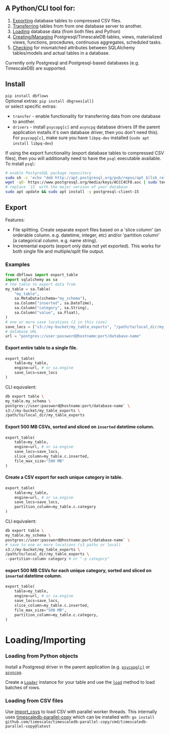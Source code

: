 ## A Python/CLI tool for:
1. [Exporting](#export) database tables to compressed CSV files.
2. [Transferring](./dbflows/transfer.py) tables from from one database server to another.
3. [Loading](#loadingimporting) database data (from both files and Python)
4. [Creating/Managing](./dbflows/components) Postgresql/TimescaleDB tables, views, materialized views, functions, procedures, continuous aggregates, scheduled tasks.
5. [Checking](./dbflows/compare.py) for mismatched attributes between SQLAlchemy tables/models and actual tables in a database.

Currently only Postgresql and Postgresql-based databases (e.g. TimescaleDB) are supported.

## Install
`pip install dbflows`   
Optional extras: `pip install dbgrees[all]`   
or select specific extras:
- `transfer` - enable functionality for transferring data from one database to another.
- `drivers` - install `psycopg[c]` and `asyncpg` database drivers (If the parent application installs it's own database driver, then you don't need this). For `psycopg[c]`, make sure you have `libpq-dev` installed (`sudo apt install libpq-dev`)       

If using the export functionality (export database tables to compressed CSV files), then you will additionally need to have the `psql` executable available.
To install `psql`:
```bash
# enable PostgreSQL package repository
sudo sh -c 'echo "deb http://apt.postgresql.org/pub/repos/apt $(lsb_release -cs)-pgdg main" > /etc/apt/sources.list.d/pgdg.list'
wget -qO- https://www.postgresql.org/media/keys/ACCC4CF8.asc | sudo tee /etc/apt/trusted.gpg.d/pgdg.asc &>/dev/null
# replace `15` with the major version of your database
sudo apt update && sudo apt install -y postgresql-client-15
```

## Export
Features:
- File splitting. Create separate export files based on a 'slice column' (an orderable column. e.g. datetime, integer, etc) and/or 'partition column' (a categorical column. e.g. name string).
- Incremental exports (export only data not yet exported). This works for both single file and multiple/split file output.

### Examples
```py
from dbflows import export_table
import sqlalchemy as sa
# the table to export data from
my_table = sa.Table(
    "my_table", 
    sa.MetaData(schema="my_schema"), 
    sa.Column("inserted", sa.DateTime),
    sa.Column("category", sa.String),
    sa.Column("value", sa.Float),
)
# one or more save locations (2 in this case)
save_locs = ["s3://my-bucket/my_table_exports", "/path/to/local_dir/my_table_exports"]
# database URL
url = "postgres://user:password@hostname:port/database-name"
```
#### Export entire table to a single file.
```py
export_table(
    table=my_table,
    engine=url, # or sa.engine
    save_locs=save_locs
)
```
CLI equivalent:
```bash
db export table \
my_table.my_schema \
postgres://user:password@hostname:port/database-name` \
s3://my-bucket/my_table_exports \
/path/to/local_dir/my_table_exports
```

#### Export 500 MB CSVs, sorted and sliced on `inserted` datetime column.
```py
export_table(
    table=my_table,
    engine=url, # or sa.engine
    save_locs=save_locs,
    slice_column=my_table.c.inserted,
    file_max_size="500 MB"
)
```

#### Create a CSV export for each unique category in table.
```py
export_table(
    table=my_table,
    engine=url, # or sa.engine
    save_locs=save_locs,
    partition_column=my_table.c.category
)
```
CLI equivalent:
```bash
db export table \
my_table.my_schema \
postgres://user:password@hostname:port/database-name` \
# save to one or more locations (s3 paths or local)
s3://my-bucket/my_table_exports \ 
/path/to/local_dir/my_table_exports \ 
--partition-column category # or "-p category"
```

#### export 500 MB CSVs for each unique category, sorted and sliced on `inserted` datetime column.
```py
export_table(
    table=my_table,
    engine=url, # or sa.engine
    save_locs=save_locs,
    slice_column=my_table.c.inserted,
    file_max_size="500 MB",
    partition_column=my_table.c.category,
)
```

# Loading/Importing
### Loading from Python objects
Install a Postgresql driver in the parent application (e.g. [`psycopg[c]`](https://www.psycopg.org/) or [`asyncpg`](https://github.com/MagicStack/asyncpg).

Create a [`Loader`](./dbflows/load.py#L30) instance for your table and use the [`load`](./dbflows/load.py#L175) method to load batches of rows.

### Loading from CSV files
Use [import_csvs](./dbflows/files.py#L10) to load CSV with parallel worker threads. This internally uses [timescaledb-parallel-copy](https://docs.timescale.com/use-timescale/latest/ingest-data/about-timescaledb-parallel-copy/) which can be installed with: `go install github.com/timescale/timescaledb-parallel-copy/cmd/timescaledb-parallel-copy@latest`
